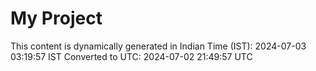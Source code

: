 # My Project

This content is dynamically generated in Indian Time (IST): 2024-07-03 03:19:57 IST
Converted to UTC: 2024-07-02 21:49:57 UTC
